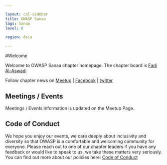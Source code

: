 ```yaml
---

layout: col-sidebar
title: OWASP Sanaa
tags: Sanaa
level: 0

region: Asia

---
```


#Welcome

Welcome to OWASP Sanaa chapter homepage. The chapter board is [Fadi Al-Aswadi](mailto:fadi.alaswadi@owasp.org)

Follow chapter news on [Meetup](https://www.meetup.com/OWASP-Sanaa-Chapter/) | [Facebook](https://www.facebook.com/owaspsanaa) | [twitter](https://twitter.com/owaspsanaa)


## Meetings / Events
Meetings / Events information is updated on the Meetup Page.

## Code of Conduct
We hope you enjoy our events, we care deeply about inclusivity and diversity so that OWASP is a comfortable and welcoming community for everyone. Please reach out to one of our chapter leaders if you have any feedback or would like to speak to us, we take these matters very seriously. You can find out more about our policies here: [Code of Conduct](/www-policy/operational/code-of-conduct.html)
